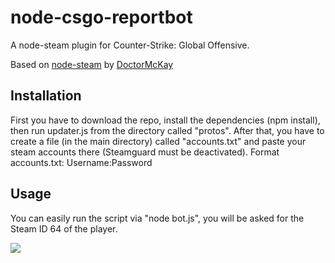 # node-csgo-reportbot

A node-steam plugin for Counter-Strike: Global Offensive.

Based on [node-steam](https://github.com/DoctorMcKay/node-steam) by [DoctorMcKay](https://github.com/DoctorMcKay)

## Installation

First you have to download the repo, install the dependencies (npm install), then run updater.js from the directory called "protos".
After that, you have to create a file (in the main directory) called "accounts.txt" and paste your steam accounts there (Steamguard must be deactivated).
Format accounts.txt: Username:Password

## Usage

You can easily run the script via "node bot.js", you will be asked for the Steam ID 64 of the player.

![](http://i.imgur.com/PPEIPx8.png)
